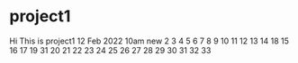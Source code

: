 # project1
Hi This is project1
12 Feb 2022 10am new
2
3
4
5
6
7
8
9
10
11
12
13
14
18
15
16
17
19
31
20
21
22
23
24
25
26
27
28
29
30
31
32
33

